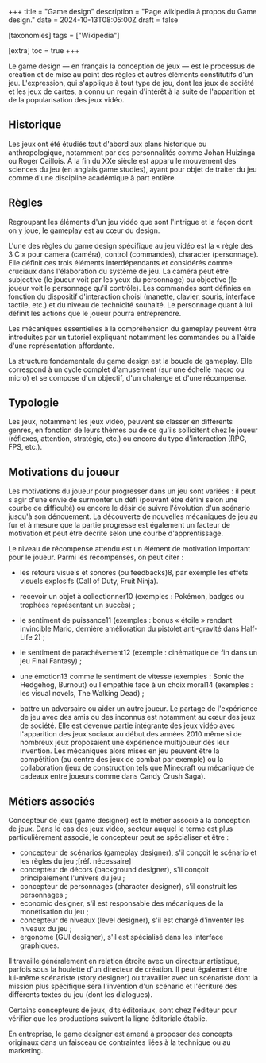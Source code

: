 +++
title = "Game design"
description = "Page wikipedia à propos du Game design."
date = 2024-10-13T08:05:00Z
draft = false

[taxonomies]
tags = ["Wikipedia"]

[extra]
toc = true
+++

Le game design — en français la conception de jeux — est le processus de création et de mise au point des règles et autres éléments constitutifs d'un jeu. L'expression, qui s'applique à tout type de jeu, dont les jeux de société et les jeux de cartes, a connu un regain d'intérêt à la suite de l'apparition et de la popularisation des jeux vidéo. 


<aside>
</aside>

## Historique

Les jeux ont été étudiés tout d'abord aux plans historique ou anthropologique, notamment par des personnalités comme Johan Huizinga ou Roger Caillois. À la fin du XXe siècle est apparu le mouvement des sciences du jeu (en anglais game studies), ayant pour objet de traiter du jeu comme d'une discipline académique à part entière. 

## Règles

Regroupant les éléments d'un jeu vidéo que sont l'intrigue et la façon dont on y joue, le gameplay est au cœur du design.

L'une des règles du game design spécifique au jeu vidéo est la « règle des 3 C » pour camera (caméra), control (commandes), character (personnage). Elle définit ces trois éléments interdépendants et considérés comme cruciaux dans l'élaboration du système de jeu. La caméra peut être subjective (le joueur voit par les yeux du personnage) ou objective (le joueur voit le personnage qu'il contrôle). Les commandes sont définies en fonction du dispositif d'interaction choisi (manette, clavier, souris, interface tactile, etc.) et du niveau de technicité souhaité. Le personnage quant à lui définit les actions que le joueur pourra entreprendre.

Les mécaniques essentielles à la compréhension du gameplay peuvent être introduites par un tutoriel expliquant notamment les commandes ou à l'aide d'une représentation affordante.

La structure fondamentale du game design est la boucle de gameplay. Elle correspond à un cycle complet d'amusement (sur une échelle macro ou micro) et se compose d'un objectif, d'un chalenge et d'une récompense. 

## Typologie

Les jeux, notamment les jeux vidéo, peuvent se classer en différents genres, en fonction de leurs thèmes ou de ce qu'ils sollicitent chez le joueur (réflexes, attention, stratégie, etc.) ou encore du type d'interaction (RPG, FPS, etc.). 

## Motivations du joueur

Les motivations du joueur pour progresser dans un jeu sont variées : il peut s'agir d'une envie de surmonter un défi (pouvant être défini selon une courbe de difficulté) ou encore le désir de suivre l'évolution d'un scénario jusqu'à son dénouement. La découverte de nouvelles mécaniques de jeu au fur et à mesure que la partie progresse est également un facteur de motivation et peut être décrite selon une courbe d'apprentissage. 

Le niveau de récompense attendu est un élément de motivation important pour le joueur. Parmi les récompenses, on peut citer : 

* les retours visuels et sonores (ou feedbacks)8, par exemple les effets visuels explosifs (Call of Duty, Fruit Ninja).

* recevoir un objet à collectionner10 (exemples : Pokémon, badges ou trophées représentant un succès) ;
* le sentiment de puissance11 (exemples : bonus « étoile » rendant invincible Mario, dernière amélioration du pistolet anti-gravité dans Half-Life 2) ;
* le sentiment de parachèvement12 (exemple : cinématique de fin dans un jeu Final Fantasy) ;
* une émotion13 comme le sentiment de vitesse (exemples : Sonic the Hedgehog, Burnout) ou l'empathie face à un choix moral14 (exemples : les visual novels, The Walking Dead) ;
* battre un adversaire ou aider un autre joueur. Le partage de l'expérience de jeu avec des amis ou des inconnus est notamment au cœur des jeux de société. Elle est devenue partie intégrante des jeux vidéo avec l'apparition des jeux sociaux au début des années 2010 même si de nombreux jeux proposaient une expérience multijoueur dès leur invention. Les mécaniques alors mises en jeu peuvent être la compétition (au centre des jeux de combat par exemple) ou la collaboration (jeux de construction tels que Minecraft ou mécanique de cadeaux entre joueurs comme dans Candy Crush Saga).

## Métiers associés

Concepteur de jeux (game designer) est le métier associé à la conception de jeux. Dans le cas des jeux vidéo, secteur auquel le terme est plus particulièrement associé, le concepteur peut se spécialiser et être : 

* concepteur de scénarios (gameplay designer), s'il conçoit le scénario et les règles du jeu ;[réf. nécessaire]
* concepteur de décors (background designer), s'il conçoit principalement l'univers du jeu ;
* concepteur de personnages (character designer), s'il construit les personnages ;
* economic designer, s'il est responsable des mécaniques de la monétisation du jeu ;
* concepteur de niveaux (level designer), s'il est chargé d'inventer les niveaux du jeu ;
* ergonome (GUI designer), s'il est spécialisé dans les interface graphiques.

Il travaille généralement en relation étroite avec un directeur artistique, parfois sous la houlette d'un directeur de création. Il peut également être lui-même scénariste (story designer) ou travailler avec un scénariste dont la mission plus spécifique sera l'invention d'un scénario et l'écriture des différents textes du jeu (dont les dialogues). 

Certains concepteurs de jeux, dits éditoriaux, sont chez l'éditeur pour vérifier que les productions suivent la ligne éditoriale établie. 

En entreprise, le game designer est amené à proposer des concepts originaux dans un faisceau de contraintes liées à la technique ou au marketing.
